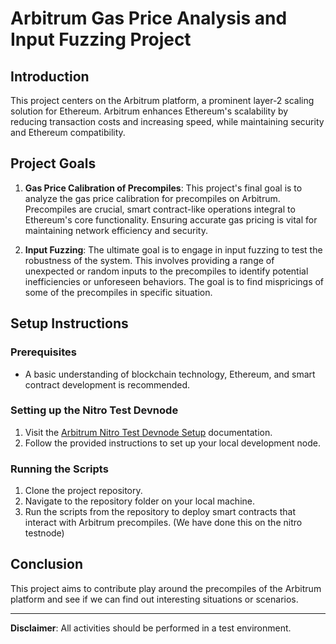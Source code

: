 # Arbitrum Gas Price Analysis and Input Fuzzing Project

## Introduction

This project centers on the Arbitrum platform, a prominent layer-2 scaling solution for Ethereum. Arbitrum enhances Ethereum's scalability by reducing transaction costs and increasing speed, while maintaining security and Ethereum compatibility.

## Project Goals

1. **Gas Price Calibration of Precompiles**: This project's final goal is to analyze the gas price calibration for precompiles on Arbitrum. Precompiles are crucial, smart contract-like operations integral to Ethereum's core functionality. Ensuring accurate gas pricing is vital for maintaining network efficiency and security.

2. **Input Fuzzing**: The ultimate goal is to engage in input fuzzing to test the robustness of the system. This involves providing a range of unexpected or random inputs to the precompiles to identify potential inefficiencies or unforeseen behaviors. The goal is to find mispricings of some of the precompiles in specific situation.

## Setup Instructions

### Prerequisites

- A basic understanding of blockchain technology, Ethereum, and smart contract development is recommended.

### Setting up the Nitro Test Devnode

1. Visit the [Arbitrum Nitro Test Devnode Setup](https://docs.arbitrum.io/node-running/how-tos/local-dev-node) documentation.
2. Follow the provided instructions to set up your local development node. 

### Running the Scripts

1. Clone the project repository.
2. Navigate to the repository folder on your local machine.
3. Run the scripts from the repository to deploy smart contracts that interact with Arbitrum precompiles. (We have done this on the nitro testnode)

## Conclusion

This project aims to contribute play around  the precompiles of the Arbitrum platform and see if we can find out interesting situations or scenarios.

---

**Disclaimer**: All activities should be performed in a test environment. 
